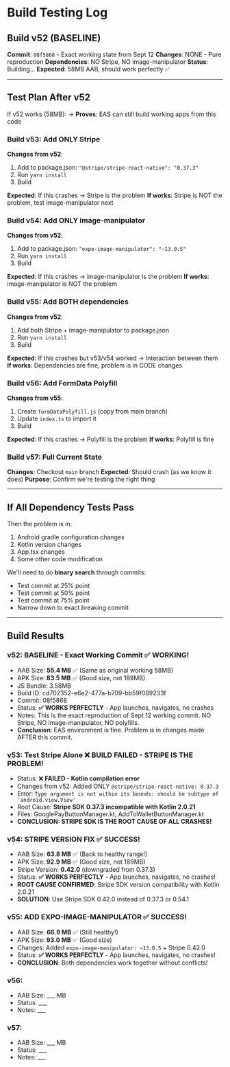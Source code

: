 # Build Testing Log

## Build v52 (BASELINE)
**Commit**: `08f5868` - Exact working state from Sept 12
**Changes**: NONE - Pure reproduction
**Dependencies**: NO Stripe, NO image-manipulator
**Status**: Building...
**Expected**: 58MB AAB, should work perfectly ✅

---

## Test Plan After v52

If v52 works (58MB):
→ **Proves**: EAS can still build working apps from this code

### Build v53: Add ONLY Stripe
**Changes from v52**:
1. Add to package.json: `"@stripe/stripe-react-native": "0.37.3"`
2. Run `yarn install`
3. Build

**Expected**: If this crashes → Stripe is the problem
**If works**: Stripe is NOT the problem, test image-manipulator next

### Build v54: Add ONLY image-manipulator
**Changes from v52**:
1. Add to package.json: `"expo-image-manipulator": "~13.0.5"`
2. Run `yarn install` 
3. Build

**Expected**: If this crashes → image-manipulator is the problem
**If works**: image-manipulator is NOT the problem

### Build v55: Add BOTH dependencies
**Changes from v52**:
1. Add both Stripe + image-manipulator to package.json
2. Run `yarn install`
3. Build

**Expected**: If this crashes but v53/v54 worked → Interaction between them
**If works**: Dependencies are fine, problem is in CODE changes

### Build v56: Add FormData Polyfill
**Changes from v55**:
1. Create `formDataPolyfill.js` (copy from main branch)
2. Update `index.ts` to import it
3. Build

**Expected**: If this crashes → Polyfill is the problem
**If works**: Polyfill is fine

### Build v57: Full Current State
**Changes**: Checkout `main` branch
**Expected**: Should crash (as we know it does)
**Purpose**: Confirm we're testing the right thing

---

## If All Dependency Tests Pass

Then the problem is in:
1. Android gradle configuration changes
2. Kotlin version changes
3. App.tsx changes
4. Some other code modification

We'll need to do **binary search** through commits:
- Test commit at 25% point
- Test commit at 50% point  
- Test commit at 75% point
- Narrow down to exact breaking commit

---

## Build Results

### v52: **BASELINE - Exact Working Commit** ✅ WORKING!
- AAB Size: **55.4 MB** ✅ (Same as original working 58MB)
- APK Size: **83.5 MB** ✅ (Good size, not 189MB)
- JS Bundle: 3.58MB
- Build ID: cd702352-e6e2-477a-b709-bb59f089233f  
- Commit: 08f5868
- Status: **✅ WORKS PERFECTLY** - App launches, navigates, no crashes
- Notes: This is the exact reproduction of Sept 12 working commit. NO Stripe, NO image-manipulator, NO polyfills.
- **Conclusion**: EAS environment is fine. Problem is in changes made AFTER this commit.

### v53: **Test Stripe Alone** ❌ **BUILD FAILED - STRIPE IS THE PROBLEM!**
- Status: ❌ **FAILED - Kotlin compilation error**
- Changes from v52: Added ONLY `@stripe/stripe-react-native: 0.37.3`
- Error: `Type argument is not within its bounds: should be subtype of 'android.view.View'`
- Root Cause: **Stripe SDK 0.37.3 incompatible with Kotlin 2.0.21**
- Files: GooglePayButtonManager.kt, AddToWalletButtonManager.kt
- **CONCLUSION: STRIPE SDK IS THE ROOT CAUSE OF ALL CRASHES!**

### v54: **STRIPE VERSION FIX** ✅ SUCCESS!
- AAB Size: **63.8 MB** ✅ (Back to healthy range!)
- APK Size: **92.9 MB** ✅ (Good size, not 189MB)
- Stripe Version: **0.42.0** (downgraded from 0.37.3)
- Status: **✅ WORKS PERFECTLY** - App launches, navigates, no crashes!
- **ROOT CAUSE CONFIRMED**: Stripe SDK version compatibility with Kotlin 2.0.21
- **SOLUTION**: Use Stripe SDK 0.42.0 instead of 0.37.3 or 0.54.1

### v55: **ADD EXPO-IMAGE-MANIPULATOR** ✅ SUCCESS!
- AAB Size: **66.9 MB** ✅ (Still healthy!)
- APK Size: **93.0 MB** ✅ (Good size)
- Changes: Added `expo-image-manipulator: ~13.0.5` + Stripe 0.42.0
- Status: **✅ WORKS PERFECTLY** - App launches, navigates, no crashes!
- **CONCLUSION**: Both dependencies work together without conflicts!

### v56:
- AAB Size: ___ MB
- Status: ___
- Notes: ___

### v57:
- AAB Size: ___ MB
- Status: ___
- Notes: ___
